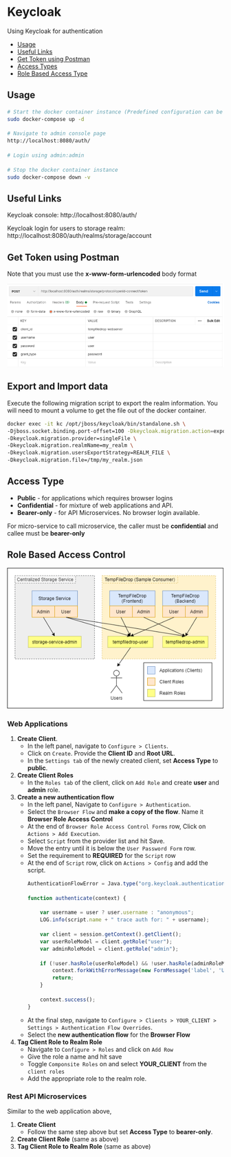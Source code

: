 # Keycloak

Using Keycloak for authentication

- [Usage](#usage)
- [Useful Links](#useful-links)
- [Get Token using Postman](#get-token-using-postman)
- [Access Types](#access-type)
- [Role Based Access Type](#role-based-access-control)

## Usage

```bash
# Start the docker container instance (Predefined configuration can be found in storage-realm.json)
sudo docker-compose up -d

# Navigate to admin console page
http://localhost:8080/auth/

# Login using admin:admin

# Stop the docker container instance
sudo docker-compose down -v
```
    
## Useful Links

Keycloak console: http://localhost:8080/auth/

Keycloak login for users to storage realm: http://localhost:8080/auth/realms/storage/account

## Get Token using Postman

Note that you must use the **x-www-form-urlencoded** body format

![Post Request](../../doc/keycloak_get_token.png)

## Export and Import data

Execute the following migration script to export the realm information. You will need to mount a volume to get the file
out of the docker container.

```bash
docker exec -it kc /opt/jboss/keycloak/bin/standalone.sh \
-Djboss.socket.binding.port-offset=100 -Dkeycloak.migration.action=export \
-Dkeycloak.migration.provider=singleFile \
-Dkeycloak.migration.realmName=my_realm \
-Dkeycloak.migration.usersExportStrategy=REALM_FILE \
-Dkeycloak.migration.file=/tmp/my_realm.json
```

## Access Type

- **Public** - for applications which requires browser logins
- **Confidential** - for mixture of web applications and API.
- **Bearer-only** - for API Microservices. No browser login available.

For micro-service to call microservice, the caller must be **confidential** and callee must be **bearer-only**

## Role Based Access Control

![Role Based](../../doc/keycloak_roles.png)

### Web Applications

1. **Create Client**.
    - In the left panel, navigate to `Configure > Clients`.
    - Click on `Create`. Provide the **Client ID** and **Root URL**.
    - In the `Settings tab` of the newly created client, set **Access Type** to **public**.
2. **Create Client Roles**
    - In the `Roles tab` of the client, click on `Add Role` and create **user** and **admin** role.
3. **Create a new authentication flow**
    - In the left panel, Navigate to `Configure > Authentication`.
    - Select the `Browser Flow` and **make a copy of the flow**. Name it **Browser Role Access Control**
    - At the end of `Browser Role Access Control Forms` row, Click on `Actions > Add Execution`.
    - Select `Script` from the provider list and hit Save.
    - Move the entry until it is below the `User Password Form` row.
    - Set the requirement to **REQUIRED** for the `Script` row
    - At the end of `Script` row, click on `Actions > Config` and add the script.
        ```javascript
        AuthenticationFlowError = Java.type("org.keycloak.authentication.AuthenticationFlowError");
        
        function authenticate(context) {
        
            var username = user ? user.username : "anonymous";
            LOG.info(script.name + " trace auth for: " + username);
        
            var client = session.getContext().getClient();
            var userRoleModel = client.getRole("user");
            var adminRoleModel = client.getRole("admin");
        
            if (!user.hasRole(userRoleModel) && !user.hasRole(adminRoleModel)) {
                context.forkWithErrorMessage(new FormMessage('label', 'User is not allowed to access this client.'));
                return;
            }
        
            context.success();
        }
        ```
    - At the final step, navigate to `Configure > Clients > YOUR_CLIENT > Settings > Authentication Flow Overrides`.
    - Select the **new authentication flow** for the **Browser Flow**
4. **Tag Client Role to Realm Role**
    - Navigate to `Configure > Roles` and click on `Add Row`
    - Give the role a name and hit save
    - Toggle `Componsite Roles` on and select **YOUR_CLIENT** from the `client roles`
    - Add the appropriate role to the realm role.

### Rest API Microservices

Similar to the web application above, 
1. **Create Client**
    - Follow the same step above but set **Access Type** to **bearer-only**.
2. **Create Client Role** (same as above)
3. **Tag Client Role to Realm Role** (same as above)

